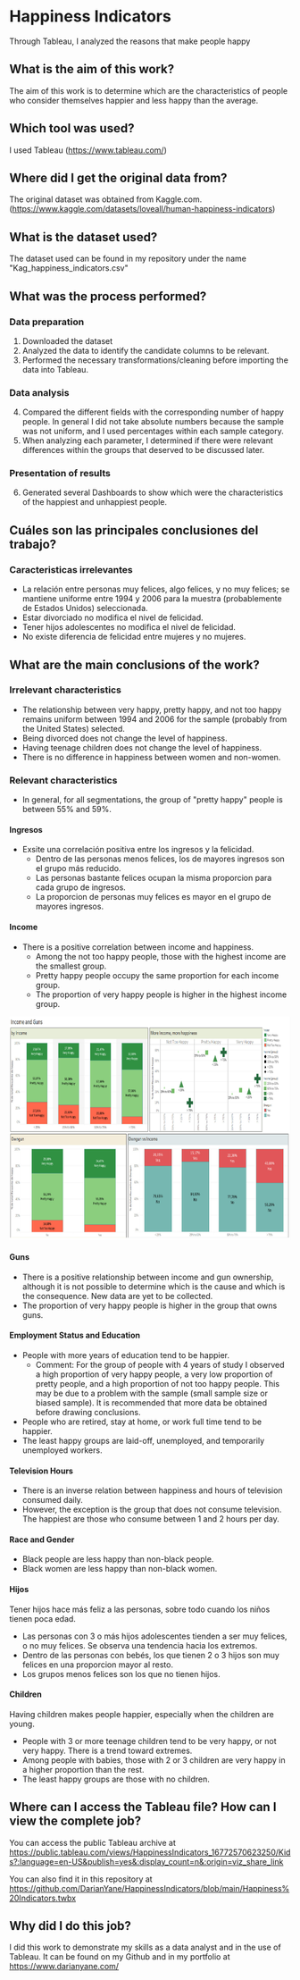 # Happiness Indicators
Through Tableau, I analyzed the reasons that make people happy

## What is the aim of this work?

The aim of this work is to determine which are the characteristics of people who consider themselves happier and less happy than the average.

## Which tool was used?

I used Tableau (https://www.tableau.com/)

## Where did I get the original data from?

The original dataset was obtained from Kaggle.com.
(https://www.kaggle.com/datasets/loveall/human-happiness-indicators)

## What is the dataset used?
The dataset used can be found in my repository under the name "Kag_happiness_indicators.csv"

## What was the process performed?
### Data preparation
1) Downloaded the dataset
2) Analyzed the data to identify the candidate columns to be relevant.
3) Performed the necessary transformations/cleaning before importing the data into Tableau.

### Data analysis
4) Compared the different fields with the corresponding number of happy people. In general I did not take absolute numbers because the sample was not uniform, and I used percentages within each sample category.
5) When analyzing each parameter, I determined if there were relevant differences within the groups that deserved to be discussed later.

### Presentation of results
6) Generated several Dashboards to show which were the characteristics of the happiest and unhappiest people.

## Cuáles son las principales conclusiones del trabajo?
### Caracteristicas irrelevantes
- La relación entre personas muy felices, algo felices, y no muy felices; se mantiene uniforme entre 1994 y 2006 para la muestra (probablemente de Estados Unidos) seleccionada.
- Estar divorciado no modifica el nivel de felicidad.
- Tener hijos adolescentes no modifica el nivel de felicidad.
- No existe diferencia de felicidad entre mujeres y no mujeres.

## What are the main conclusions of the work?
### Irrelevant characteristics
- The relationship between very happy, pretty happy, and not too happy remains uniform between 1994 and 2006 for the sample (probably from the United States) selected.
- Being divorced does not change the level of happiness.
- Having teenage children does not change the level of happiness.
- There is no difference in happiness between women and non-women.

### Relevant characteristics
- In general, for all segmentations, the group of "pretty happy" people is between 55% and 59%.

#### Ingresos
- Exsite una correlación positiva entre los ingresos y la felicidad.
  - Dentro de las personas menos felices, los de mayores ingresos son el grupo más reducido.
  - Las personas bastante felices ocupan la misma proporcion para cada grupo de ingresos.
  - La proporcion de personas muy felices es mayor en el grupo de mayores ingresos.
  
#### Income
- There is a positive correlation between income and happiness.
  - Among the not too happy people, those with the highest income are the smallest group.
  - Pretty happy people occupy the same proportion for each income group.
  - The proportion of very happy people is higher in the highest income group.

<p align="center">
<a><img src="https://github.com/DarianYane/HappinessIndicators/blob/main/Income%20and%20Guns.jpg" style="width: 836px; height: 400px;"/></a>
</p>

#### Guns
- There is a positive relationship between income and gun ownership, although it is not possible to determine which is the cause and which is the consequence. New data are yet to be collected.
- The proportion of very happy people is higher in the group that owns guns.

#### Employment Status and Education
- People with more years of education tend to be happier.
  - Comment: For the group of people with 4 years of study I observed a high proportion of very happy people, a very low proportion of pretty people, and a high proportion of not too happy people. This may be due to a problem with the sample (small sample size or biased sample). It is recommended that more data be obtained before drawing conclusions.
 - People who are retired, stay at home, or work full time tend to be happier.
 - The least happy groups are laid-off, unemployed, and temporarily unemployed workers.

#### Television Hours
- There is an inverse relation between happiness and hours of television consumed daily.
- However, the exception is the group that does not consume television. The happiest are those who consume between 1 and 2 hours per day.

#### Race and Gender
- Black people are less happy than non-black people.
- Black women are less happy than non-black women.

#### Hijos
Tener hijos hace más feliz a las personas, sobre todo cuando los niños tienen poca edad.
- Las personas con 3 o más hijos adolescentes tienden a ser muy felices, o no muy felices. Se observa una tendencia hacia los extremos.
- Dentro de las personas con bebés, los que tienen 2 o 3 hijos son muy felices en una proporcion mayor al resto.
- Los grupos menos felices son los que no tienen hijos.

#### Children
Having children makes people happier, especially when the children are young.
- People with 3 or more teenage children tend to be very happy, or not very happy. There is a trend toward extremes.
- Among people with babies, those with 2 or 3 children are very happy in a higher proportion than the rest.
- The least happy groups are those with no children.

## Where can I access the Tableau file? How can I view the complete job?

You can access the public Tableau archive at https://public.tableau.com/views/HappinessIndicators_16772570623250/Kids?:language=en-US&publish=yes&:display_count=n&:origin=viz_share_link

You can also find it in this repository at https://github.com/DarianYane/HappinessIndicators/blob/main/Happiness%20Indicators.twbx

## Why did I do this job?
I did this work to demonstrate my skills as a data analyst and in the use of Tableau. It can be found on my Github and in my portfolio at https://www.darianyane.com/
